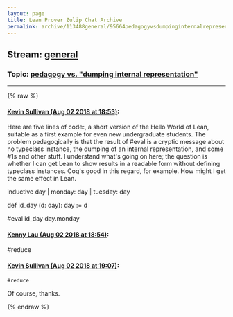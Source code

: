 ```yaml
---
layout: page
title: Lean Prover Zulip Chat Archive 
permalink: archive/113488general/95664pedagogyvsdumpinginternalrepresentation.html
---
```


## Stream: [general](index.html)
### Topic: [pedagogy vs. "dumping internal representation"](95664pedagogyvsdumpinginternalrepresentation.html)

---


{% raw %}
#### [ Kevin Sullivan (Aug 02 2018 at 18:53)](https://leanprover.zulipchat.com/#narrow/stream/113488-general/topic/pedagogy%20vs.%20%22dumping%20internal%20representation%22/near/130789249):
Here are five lines of code:, a short version of the Hello World of Lean, suitable as a first example for even new undergraduate students. The problem pedagogically is that  the result of  #eval is a cryptic message about no typeclass instance,  the dumping of an internal representation, and some #1s and other stuff. I understand what's going on here; the question is whether I can get Lean to show results in a readable form without defining typeclass instances. Coq's good in this regard, for example. How might I get the same effect in Lean. 

inductive day 
| monday: day
| tuesday: day

def id_day (d: day): day := d

#eval id_day day.monday

#### [ Kenny Lau (Aug 02 2018 at 18:54)](https://leanprover.zulipchat.com/#narrow/stream/113488-general/topic/pedagogy%20vs.%20%22dumping%20internal%20representation%22/near/130789325):
#reduce

#### [ Kevin Sullivan (Aug 02 2018 at 19:07)](https://leanprover.zulipchat.com/#narrow/stream/113488-general/topic/pedagogy%20vs.%20%22dumping%20internal%20representation%22/near/130789982):
```quote
#reduce
```
Of course, thanks.


{% endraw %}
